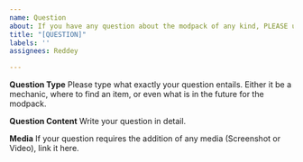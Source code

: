 ```yaml
---
name: Question
about: If you have any question about the modpack of any kind, PLEASE use this form!
title: "[QUESTION]"
labels: ''
assignees: Reddey

---
```


**Question Type**
Please type what exactly your question entails. Either it be a mechanic, where to find an item, or even what is in the future for the modpack.

**Question Content**
Write your question in detail.

**Media**
If your question requires the addition of any media (Screenshot or Video), link it here.
